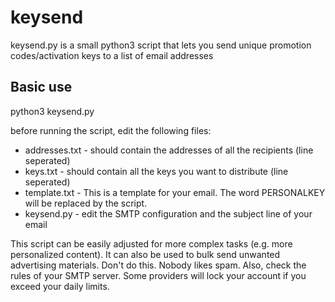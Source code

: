 keysend
=======
keysend.py is a small python3 script that lets you send unique promotion codes/activation keys to a list of email addresses

Basic use
---------
python3 keysend.py

before running the script, edit the following files:
* addresses.txt - should contain the addresses of all the recipients (line seperated)
* keys.txt - should contain all the keys you want to distribute (line seperated)
* template.txt - This is a template for your email. The word PERSONALKEY will be replaced by the script.
* keysend.py - edit the SMTP configuration and the subject line of your email

This script can be easily adjusted for more complex tasks (e.g. more personalized content). It can also be used to bulk send unwanted advertising materials. Don't do this. Nobody likes spam. Also, check the rules of your SMTP server. Some providers will lock your account if you exceed your daily limits.

